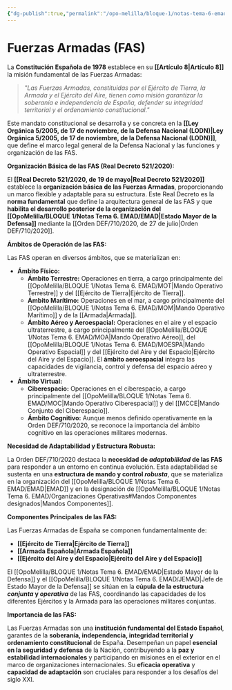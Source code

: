 ```yaml
---
{"dg-publish":true,"permalink":"/opo-melilla/bloque-1/notas-tema-6-emad/fas/"}
---
```


# Fuerzas Armadas (FAS)

La **Constitución Española de 1978** establece en su **[[Artículo 8\|Artículo 8]]** la misión fundamental de las Fuerzas Armadas:

> *"Las Fuerzas Armadas, constituidas por el Ejército de Tierra, la Armada y el Ejército del Aire, tienen como misión garantizar la soberanía e independencia de España, defender su integridad territorial y el ordenamiento constitucional."*

Este mandato constitucional se desarrolla y se concreta en la **[[Ley Orgánica 5/2005, de 17 de noviembre, de la Defensa Nacional (LODN)\|Ley Orgánica 5/2005, de 17 de noviembre, de la Defensa Nacional (LODN)]]**,  que define el marco legal general de la Defensa Nacional y las funciones y organización de las FAS.

**Organización Básica de las FAS (Real Decreto 521/2020):**

El **[[Real Decreto 521/2020, de 19 de mayo\|Real Decreto 521/2020]]**  establece la **organización básica de las Fuerzas Armadas**,  proporcionando un marco flexible y adaptable para su estructura.  Este Real Decreto es la **norma fundamental** que define la arquitectura general de las FAS y que **habilita el desarrollo posterior de la organización del [[OpoMelilla/BLOQUE 1/Notas Tema 6. EMAD/EMAD\|Estado Mayor de la Defensa]]** mediante la [[Orden DEF/710/2020, de 27 de julio\|Orden DEF/710/2020]].

**Ámbitos de Operación de las FAS:**

Las FAS operan en diversos ámbitos, que se materializan en:

*   **Ámbito Físico:**
    *   **Ámbito Terrestre:**  Operaciones en tierra, a cargo principalmente del [[OpoMelilla/BLOQUE 1/Notas Tema 6. EMAD/MOT\|Mando Operativo Terrestre]] y del [[Ejército de Tierra\|Ejército de Tierra]].
    *   **Ámbito Marítimo:**  Operaciones en el mar, a cargo principalmente del [[OpoMelilla/BLOQUE 1/Notas Tema 6. EMAD/MOM\|Mando Operativo Marítimo]] y de la [[Armada\|Armada]].
    *   **Ámbito Aéreo y Aeroespacial:**  Operaciones en el aire y el espacio ultraterrestre, a cargo principalmente del [[OpoMelilla/BLOQUE 1/Notas Tema 6. EMAD/MOA\|Mando Operativo Aéreo]], del [[OpoMelilla/BLOQUE 1/Notas Tema 6. EMAD/MOESPA\|Mando Operativo Espacial]] y del [[Ejército del Aire y del Espacio\|Ejército del Aire y del Espacio]].  El **ámbito aeroespacial** integra las capacidades de vigilancia, control y defensa del espacio aéreo y ultraterrestre.
*   **Ámbito Virtual:**
    *   **Ciberespacio:**  Operaciones en el ciberespacio, a cargo principalmente del [[OpoMelilla/BLOQUE 1/Notas Tema 6. EMAD/MOC\|Mando Operativo Ciberespacial]] y del [[MCCE\|Mando Conjunto del Ciberespacio]].
    *   **Ámbito Cognitivo:**  Aunque menos definido operativamente en la Orden DEF/710/2020,  se reconoce la importancia del ámbito cognitivo en las operaciones militares modernas.

**Necesidad de Adaptabilidad y Estructura Robusta:**

La Orden DEF/710/2020 destaca la **necesidad de *adaptabilidad* de las FAS** para responder a un entorno en continua evolución.  Esta adaptabilidad se sustenta en una **estructura de mando y control *robusta***,  que se materializa en la organización del [[OpoMelilla/BLOQUE 1/Notas Tema 6. EMAD/EMAD\|EMAD]] y en la designación de [[OpoMelilla/BLOQUE 1/Notas Tema 6. EMAD/Organizaciones Operativas#Mandos Componentes designados\|Mandos Componentes]].

**Componentes Principales de las FAS:**

Las Fuerzas Armadas de España se componen fundamentalmente de:

*   **[[Ejército de Tierra\|Ejército de Tierra]]**
*   **[[Armada Española\|Armada Española]]**
*   **[[Ejército del Aire y del Espacio\|Ejército del Aire y del Espacio]]**

El [[OpoMelilla/BLOQUE 1/Notas Tema 6. EMAD/EMAD\|Estado Mayor de la Defensa]] y el [[OpoMelilla/BLOQUE 1/Notas Tema 6. EMAD/JEMAD\|Jefe de Estado Mayor de la Defensa]] se sitúan en la **cúpula de la estructura *conjunta* y *operativa*** de las FAS,  coordinando las capacidades de los diferentes Ejércitos y la Armada para las operaciones militares conjuntas.

**Importancia de las FAS:**

Las Fuerzas Armadas son una **institución fundamental del Estado Español**,  garantes de la **soberanía, independencia, integridad territorial y ordenamiento constitucional** de España.  Desempeñan un papel **esencial en la seguridad y defensa** de la Nación,  contribuyendo a la **paz y estabilidad internacionales** y participando en misiones en el exterior en el marco de organizaciones internacionales.  Su **eficacia operativa** y **capacidad de adaptación** son cruciales para responder a los desafíos del siglo XXI.
